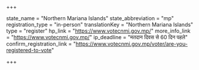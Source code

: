 +++

state_name = "Northern Mariana Islands"
state_abbreviation = "mp"
registration_type = "in-person"
translationKey = "Northern Mariana Islands"
type = "register"
hp_link = "https://www.votecnmi.gov.mp/"
more_info_link = "https://www.votecnmi.gov.mp/"
ip_deadline = "मतदान दिवस से 60 दिन पहले"
confirm_registration_link = "https://www.votecnmi.gov.mp/voter/are-you-registered-to-vote"

+++